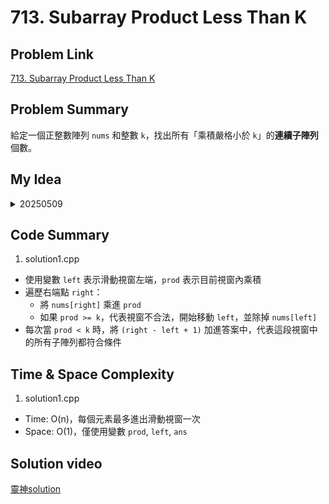 # 713. Subarray Product Less Than K
## Problem Link
[713. Subarray Product Less Than K](https://leetcode.com/problems/subarray-product-less-than-k/)

## Problem Summary
給定一個正整數陣列 `nums` 和整數 `k`，找出所有「乘積嚴格小於 `k`」的**連續子陣列**個數。
## My Idea
<details>
  <summary>20250509</summary>
使用滑動視窗解法。由於是「乘積小於 k」，我們用一個變數 `prod` 維護目前視窗內的乘積。
  - 將 `nums[right]` 乘進 `prod`
  - 當 `prod >= k` 時，收縮左邊界，並除掉 `nums[left]`，直到 `prod < k`
- 每次當視窗合法（`prod < k`）時，表示從 `left` 到 `right` 有 `(right - left + 1)` 個子陣列符合條件

</details>

## Code Summary 
1. solution1.cpp
- 使用變數 `left` 表示滑動視窗左端，`prod` 表示目前視窗內乘積
- 遍歷右端點 `right`：
  - 將 `nums[right]` 乘進 `prod`
  - 如果 `prod >= k`，代表視窗不合法，開始移動 `left`，並除掉 `nums[left]`
- 每次當 `prod < k` 時，將 `(right - left + 1)` 加進答案中，代表這段視窗中的所有子陣列都符合條件

## Time & Space Complexity
1. solution1.cpp
  - Time:  O(n)，每個元素最多進出滑動視窗一次
  - Space: O(1)，僅使用變數 `prod`, `left`, `ans`

## Solution video
[靈神solution](https://www.bilibili.com/video/BV1hd4y1r7Gq?spm_id_from=333.788.player.switch&vd_source=016a3123e35bd83c9093c6fd0a78a044)